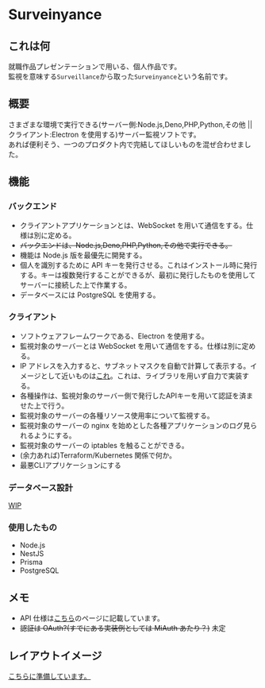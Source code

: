 # Surveinyance

## これは何

就職作品プレゼンテーションで用いる、個人作品です。  
監視を意味する`Surveillance`から取った`Surveinyance`という名前です。

## 概要

さまざまな環境で実行できる(サーバー側:Node.js,Deno,PHP,Python,その他 || クライアント:Electron を使用する)サーバー監視ソフトです。  
あれば便利そう、一つのプロダクト内で完結してほしいものを混ぜ合わせました。

## 機能

### バックエンド

- クライアントアプリケーションとは、WebSocket を用いて通信をする。仕様は別に定める。
- ~~バックエンドは、Node.js,Deno,PHP,Python,その他で実行できる。~~
- 機能は Node.js 版を最優先に開発する。
- 個人を識別するために API キーを発行させる。これはインストール時に発行する。キーは複数発行することができるが、最初に発行したものを使用してサーバーに接続した上で作業する。
- データベースには PostgreSQL を使用する。

### クライアント

- ソフトウェアフレームワークである、Electron を使用する。
- 監視対象のサーバーとは WebSocket を用いて通信をする。仕様は別に定める。
- IP アドレスを入力すると、サブネットマスクを自動で計算して表示する。イメージとして近いものは[これ](https://note.cman.jp/network/subnetmask.cgi)。これは、ライブラリを用いず自力で実装する。
- 各種操作は、監視対象のサーバー側で発行したAPIキーを用いて認証を済ませた上で行う。
- 監視対象のサーバーの各種リソース使用率について監視する。
- 監視対象のサーバーの nginx を始めとした各種アプリケーションのログ見られるようにする。
- 監視対象のサーバーの iptables を触ることができる。
- (余力あれば)Terraform/Kubernetes 関係で何か。
- 最悪CLIアプリケーションにする

### データベース設計

[WIP](/works/surveinyance/db.html)

### 使用したもの

- Node.js
- NestJS
- Prisma
- PostgreSQL

## メモ

- API 仕様は[こちら](/works/surveinyance/api)のページに記載しています。
- ~~認証は OAuth?(すでにある実装例としては MiAuth あたり？)~~ 未定

## レイアウトイメージ

[こちらに準備しています。](/works/surveinyance/assets.html)
